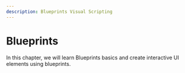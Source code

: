 ```yaml
---
description: Blueprints Visual Scripting
---
```


# Blueprints

In this chapter, we will learn Blueprints basics and create interactive UI elements using blueprints.

